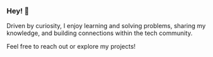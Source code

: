 ### Hey! 👋

<!--
**jordanholtdev/jordanholtdev** is a ✨ _special_ ✨ repository because its `README.md` (this file) appears on your GitHub profile.
-->

Driven by curiosity, I enjoy learning and solving problems, sharing my knowledge, and building connections within the tech community.

Feel free to reach out or explore my projects!

